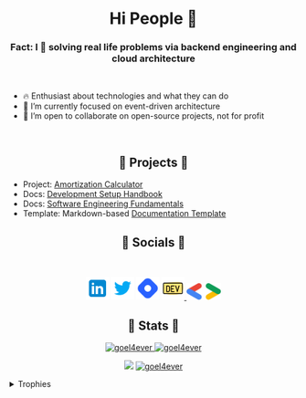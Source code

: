 <h1 align="center">Hi People 👋</h1>

<h3 align="center">Fact: I 💞️ solving real life problems via backend engineering and cloud architecture</h3>
<br />

- 🔥 Enthusiast about technologies and what they can do
- 🌱 I’m currently focused on event-driven architecture
- 👀 I’m open to collaborate on open-source projects, not for profit

<br />
<h2 align="center">🚀 Projects 🚀</h2>

- Project: [Amortization Calculator](https://goel4ever.github.io/amortization-calculator/)
- Docs: [Development Setup Handbook](https://learn-with-me.github.io/Development-Setup-Handbook/)
- Docs: [Software Engineering Fundamentals](https://learn-with-me.github.io/Software-Engineering-Fundamentals/)
- Template: Markdown-based [Documentation Template](https://learn-with-me.github.io/mkdocs-template/)

<h2 align="center">🌟 Socials 🌟</h2>
<br />
<p align="center">
    <a href="https://www.linkedin.com/in/goel4ever/" title="LinkedIn">
        <img src="./assets/images/icons8-linkedin-96.svg" alt="LinkedIn" width="40" /></a>
    <a href="https://twitter.com/goel4ever" title="Twitter">
        <img src="./assets/images/icons8-twitter.svg" alt="Twitter" width="40" /></a>
    <a href="https://goel.hashnode.dev/" title="Hashnode">
        <img src="./assets/images/icons8-hashnode.svg" alt="Hashnode" width="40" /></a>
    <a href="https://dev.to/goel4ever" title="Dev.to">
        <img src="./assets/images/icons8-dev-community-yellow.png" alt="Dev.to" width="40" /> </a>
    <a href="https://g.dev/goel4ever" title="Google Developer">
        <img src="./assets/images/google-dev.svg" alt="Google Dev" width="60" /> </a>
</p>

<h2 align="center">🤍 Stats 🤍</h2>

<p align="center">
    <a href="https://github.com/goel4ever?tab=repositories" title="Profile">
        <img src="https://github-readme-streak-stats.herokuapp.com/?user=goel4ever&border_radius=0" alt="goel4ever"
            width="49%" />
    </a>
  <a href="https://github.com/goel4ever?tab=repositories" title="Profile">
        <img src="https://github-profile-summary-cards.vercel.app/api/cards/profile-details?username=goel4ever&theme=radical&hide_border=true" alt="goel4ever"
            width="49%" />
    </a>
</p>

<p align="center">
<a href="https://wakatime.com/@goel4ever"><img src="https://wakatime.com/badge/user/275c1767-61f3-4e9a-a208-0f7398babeca.svg"></a>
<a href="https://github.com/goel4ever?tab=repositories" title="Profile">
<img src="https://komarev.com/ghpvc/?username=goel4ever&label=Profile%20views&color=0e75b6&style=flat" alt="goel4ever" />
</a>
</p>

<details>
  <summary>Trophies</summary>
    <p  align="center">
    <a href="https://github.com/goel4ever?tab=repositories" title="Profile">
        <img src="https://github-profile-trophy.vercel.app/?username=goel4ever&theme=onedark&column=3&margin-w=15&margin-h=15" alt="goel4ever"
            width="49%" />
    </a>
    </p>
</details>

<!---
goel4ever/goel4ever is a ✨ special ✨ repository because its `README.md` (this file) appears on your GitHub profile.
You can click the Preview link to take a look at your changes.
--->
